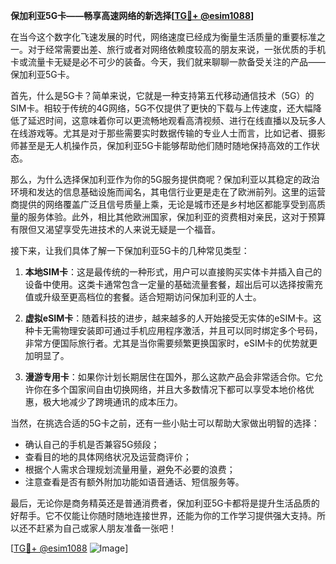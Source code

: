 **保加利亚5G卡——畅享高速网络的新选择[[TG💪+ @esim1088](https://t.me/s/esim1088)]**

在当今这个数字化飞速发展的时代，网络速度已经成为衡量生活质量的重要标准之一。对于经常需要出差、旅行或者对网络依赖度较高的朋友来说，一张优质的手机卡或流量卡无疑是必不可少的装备。今天，我们就来聊聊一款备受关注的产品——保加利亚5G卡。

首先，什么是5G卡？简单来说，它就是一种支持第五代移动通信技术（5G）的SIM卡。相较于传统的4G网络，5G不仅提供了更快的下载与上传速度，还大幅降低了延迟时间，这意味着你可以更流畅地观看高清视频、进行在线直播以及玩多人在线游戏等。尤其是对于那些需要实时数据传输的专业人士而言，比如记者、摄影师甚至是无人机操作员，保加利亚5G卡能够帮助他们随时随地保持高效的工作状态。

那么，为什么选择保加利亚作为你的5G服务提供商呢？保加利亚以其稳定的政治环境和发达的信息基础设施而闻名，其电信行业更是走在了欧洲前列。这里的运营商提供的网络覆盖广泛且信号质量上乘，无论是城市还是乡村地区都能享受到高质量的服务体验。此外，相比其他欧洲国家，保加利亚的资费相对亲民，这对于预算有限但又渴望享受先进技术的人来说无疑是一个福音。

接下来，让我们具体了解一下保加利亚5G卡的几种常见类型：

1. **本地SIM卡**：这是最传统的一种形式，用户可以直接购买实体卡并插入自己的设备中使用。这类卡通常包含一定量的基础流量套餐，超出后可以选择按需充值或升级至更高档位的套餐。适合短期访问保加利亚的人士。
   
2. **虚拟eSIM卡**：随着科技的进步，越来越多的人开始接受无实体的eSIM卡。这种卡无需物理安装即可通过手机应用程序激活，并且可以同时绑定多个号码，非常方便国际旅行者。尤其是当你需要频繁更换国家时，eSIM卡的优势就更加明显了。

3. **漫游专用卡**：如果你计划长期居住在国外，那么这款产品会非常适合你。它允许你在多个国家间自由切换网络，并且大多数情况下都可以享受本地价格优惠，极大地减少了跨境通讯的成本压力。

当然，在挑选合适的5G卡之前，还有一些小贴士可以帮助大家做出明智的选择：
- 确认自己的手机是否兼容5G频段；
- 查看目的地的具体网络状况及运营商评价；
- 根据个人需求合理规划流量用量，避免不必要的浪费；
- 注意查看是否有额外附加功能如语音通话、短信服务等。

最后，无论你是商务精英还是普通消费者，保加利亚5G卡都将是提升生活品质的好帮手。它不仅能让你随时随地连接世界，还能为你的工作学习提供强大支持。所以还不赶紧为自己或家人朋友准备一张吧！

[[TG💪+ @esim1088](https://t.me/s/esim1088) ![Image](https://i.postimg.cc/4NQfJmqS/Snipaste-2025-05-13-00-14-12.png)]